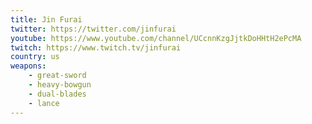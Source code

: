 ```yaml
---
title: Jin Furai
twitter: https://twitter.com/jinfurai
youtube: https://www.youtube.com/channel/UCcnnKzgJjtkDoHHtH2ePcMA
twitch: https://www.twitch.tv/jinfurai
country: us
weapons:
    - great-sword
    - heavy-bowgun
    - dual-blades
    - lance
---
```

